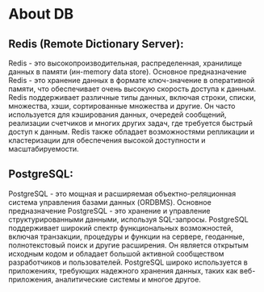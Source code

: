 # About DB

## Redis (Remote Dictionary Server):

Redis - это высокопроизводительная, распределенная, хранилище данных в памяти (ин-memory data store).
Основное предназначение Redis - это хранение данных в формате ключ-значение в оперативной памяти, что обеспечивает очень высокую скорость доступа к данным.
Redis поддерживает различные типы данных, включая строки, списки, множества, хэши, сортированные множества и другие.
Он часто используется для кэширования данных, очередей сообщений, реализации счетчиков и многих других задач, где требуется быстрый доступ к данным.
Redis также обладает возможностями репликации и кластеризации для обеспечения высокой доступности и масштабируемости.


## PostgreSQL:

PostgreSQL - это мощная и расширяемая объектно-реляционная система управления базами данных (ORDBMS).
Основное предназначение PostgreSQL - это хранение и управление структурированными данными, используя SQL-запросы.
PostgreSQL поддерживает широкий спектр функциональных возможностей, включая транзакции, процедуры и функции на сервере, геоданные, полнотекстовый поиск и другие расширения.
Он является открытым исходным кодом и обладает большой активной сообществом разработчиков и пользователей.
PostgreSQL широко используется в приложениях, требующих надежного хранения данных, таких как веб-приложения, аналитические системы и многое другое.